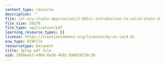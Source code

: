 ```yaml
---
content_type: resource
description: ''
file: /ol-ocw-studio-app/courses/3-091sc-introduction-to-solid-state-chemistry-fall-2010/2999ea53e90d0a504692890020726c39_kB2Ue4Fip2c.pdf
file_size: 59270
file_type: application/pdf
learning_resource_types: []
license: https://creativecommons.org/licenses/by-nc-sa/4.0/
ocw_type: OCWFile
resourcetype: Document
title: 3play pdf file
uid: 2999ea53-e90d-0a50-4692-890020726c39
---
```

